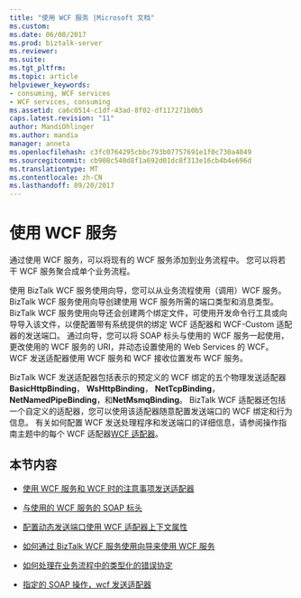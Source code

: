 ```yaml
---
title: "使用 WCF 服务 |Microsoft 文档"
ms.custom: 
ms.date: 06/08/2017
ms.prod: biztalk-server
ms.reviewer: 
ms.suite: 
ms.tgt_pltfrm: 
ms.topic: article
helpviewer_keywords:
- consuming, WCF services
- WCF services, consuming
ms.assetid: ca6c0514-c1df-43ad-8f02-df117271b0b5
caps.latest.revision: "11"
author: MandiOhlinger
ms.author: mandia
manager: anneta
ms.openlocfilehash: c3fc0764295cbbc793b07757691e1f0c730a4049
ms.sourcegitcommit: cb908c540d8f1a692d01dc8f313e16cb4b4e696d
ms.translationtype: MT
ms.contentlocale: zh-CN
ms.lasthandoff: 09/20/2017
---
```

# <a name="consuming-wcf-services"></a>使用 WCF 服务
通过使用 WCF 服务，可以将现有的 WCF 服务添加到业务流程中。 您可以将若干 WCF 服务聚合成单个业务流程。  
  
 使用 BizTalk WCF 服务使用向导，您可以从业务流程使用（调用）WCF 服务。 BizTalk WCF 服务使用向导创建使用 WCF 服务所需的端口类型和消息类型。 BizTalk WCF 服务使用向导还会创建两个绑定文件，可使用开发命令行工具或向导导入该文件，以便配置带有系统提供的绑定 WCF 适配器和 WCF-Custom 适配器的发送端口。 通过向导，您可以将 SOAP 标头与使用的 WCF 服务一起使用，更改使用的 WCF 服务的 URI，并动态设置使用的 Web Services 的 WCF。 WCF 发送适配器使用 WCF 服务和 WCF 接收位置发布 WCF 服务。  
  
 BizTalk WCF 发送适配器包括表示的预定义的 WCF 绑定的五个物理发送适配器**BasicHttpBinding**， **WsHttpBinding**， **NetTcpBinding**，**NetNamedPipeBinding**，和**NetMsmqBinding**。 BizTalk WCF 适配器还包括一个自定义的适配器，您可以使用该适配器随意配置发送端口的 WCF 绑定和行为信息。 有关如何配置 WCF 发送处理程序和发送端口的详细信息，请参阅操作指南主题中的每个 WCF 适配器[WCF 适配器](../core/wcf-adapters.md)。  
  
## <a name="in-this-section"></a>本节内容  
  
-   [使用 WCF 服务和 WCF 时的注意事项发送适配器](../core/considerations-when-consuming-wcf-services-with-the-wcf-send-adapters.md)  
  
-   [与使用的 WCF 服务的 SOAP 标头](../core/soap-headers-with-consumed-wcf-services.md)  
  
-   [配置动态发送端口使用 WCF 适配器上下文属性](../core/configuring-dynamic-send-ports-using-wcf-adapters-context-properties.md)  
  
-   [如何通过 BizTalk WCF 服务使用向导来使用 WCF 服务](../core/how-to-use-the-biztalk-wcf-service-consuming-wizard-to-consume-a-wcf-service.md)  
  
-   [如何处理在业务流程中的类型化的错误协定](../core/how-to-handle-typed-fault-contracts-in-orchestrations.md)  
  
-   [指定的 SOAP 操作，wcf 发送适配器](../core/specifying-soap-actions-for-wcf-send-adapters.md)